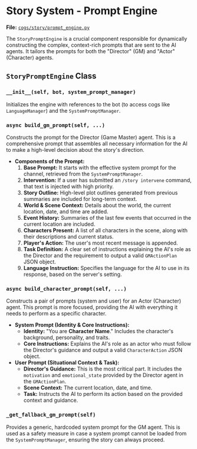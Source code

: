 # Story System - Prompt Engine

**File:** [`cogs/story/prompt_engine.py`](cogs/story/prompt_engine.py)

The `StoryPromptEngine` is a crucial component responsible for dynamically constructing the complex, context-rich prompts that are sent to the AI agents. It tailors the prompts for both the "Director" (GM) and "Actor" (Character) agents.

## `StoryPromptEngine` Class

### `__init__(self, bot, system_prompt_manager)`

Initializes the engine with references to the bot (to access cogs like `LanguageManager`) and the `SystemPromptManager`.

### `async build_gm_prompt(self, ...)`

Constructs the prompt for the Director (Game Master) agent. This is a comprehensive prompt that assembles all necessary information for the AI to make a high-level decision about the story's direction.

*   **Components of the Prompt:**
    1.  **Base Prompt:** It starts with the effective system prompt for the channel, retrieved from the `SystemPromptManager`.
    2.  **Intervention:** If a user has submitted an `/story intervene` command, that text is injected with high priority.
    3.  **Story Outline:** High-level plot outlines generated from previous summaries are included for long-term context.
    4.  **World & Scene Context:** Details about the world, the current location, date, and time are added.
    5.  **Event History:** Summaries of the last few events that occurred in the current location are included.
    6.  **Characters Present:** A list of all characters in the scene, along with their descriptions and current status.
    7.  **Player's Action:** The user's most recent message is appended.
    8.  **Task Definition:** A clear set of instructions explaining the AI's role as the Director and the requirement to output a valid `GMActionPlan` JSON object.
    9.  **Language Instruction:** Specifies the language for the AI to use in its response, based on the server's setting.

### `async build_character_prompt(self, ...)`

Constructs a pair of prompts (system and user) for an Actor (Character) agent. This prompt is more focused, providing the AI with everything it needs to perform as a specific character.

*   **System Prompt (Identity & Core Instructions):**
    *   **Identity:** "You are **Character Name**." Includes the character's background, personality, and traits.
    *   **Core Instructions:** Explains the AI's role as an actor who must follow the Director's guidance and output a valid `CharacterAction` JSON object.
*   **User Prompt (Situational Context & Task):**
    *   **Director's Guidance:** This is the most critical part. It includes the `motivation` and `emotional_state` provided by the Director agent in the `GMActionPlan`.
    *   **Scene Context:** The current location, date, and time.
    *   **Task:** Instructs the AI to perform its action based on the provided context and guidance.

### `_get_fallback_gm_prompt(self)`

Provides a generic, hardcoded system prompt for the GM agent. This is used as a safety measure in case a system prompt cannot be loaded from the `SystemPromptManager`, ensuring the story can always proceed.